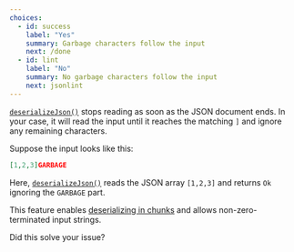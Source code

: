 ```yaml
---
choices:
  - id: success
    label: "Yes"
    summary: Garbage characters follow the input
    next: /done
  - id: lint
    label: "No"
    summary: No garbage characters follow the input
    next: jsonlint
---
```


[`deserializeJson()`](/v6/api/json/deserializejson/) stops reading as soon as the JSON document ends.
In your case, it will read the input until it reaches the matching `]` and ignore any remaining characters.


Suppose the input looks like this:

```json
[1,2,3]GARBAGE
```

Here, [`deserializeJson()`](/v6/api/json/deserializejson/) reads the JSON array `[1,2,3]` and returns `Ok` ignoring the `GARBAGE` part.

This feature enables [deserializing in chunks](/v6/how-to/deserialize-a-very-large-document/#deserialization/in-chunks) and allows non-zero-terminated input strings.

Did this solve your issue?
